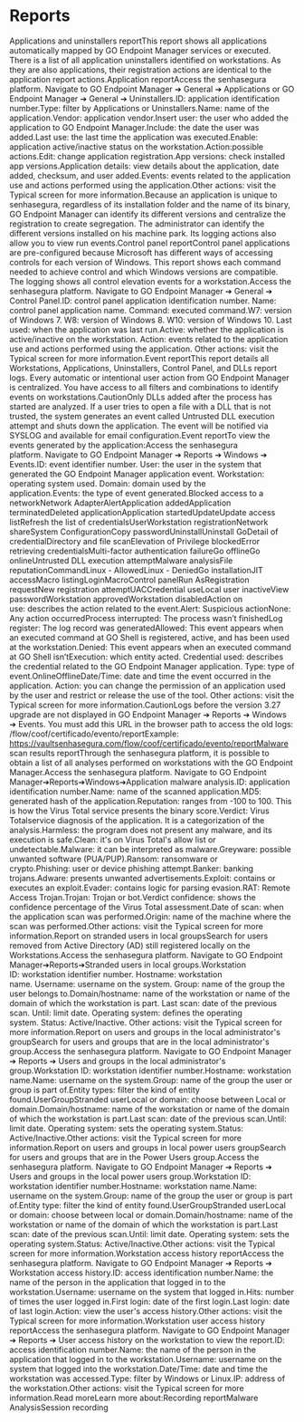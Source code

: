 # Reports 

Applications and uninstallers reportThis report shows all applications automatically mapped by GO Endpoint Manager services or executed. There is a list of all application uninstallers identified on workstations. As they are also applications, their registration actions are identical to the application report actions.Application reportAccess the senhasegura platform. Navigate to GO Endpoint Manager ➔ General ➔ Applications or GO Endpoint Manager ➔ General ➔ Uninstallers.ID: application identification number.Type: filter by Applications or Uninstallers.Name: name of the application.Vendor: application vendor.Insert user: the user who added the application to GO Endpoint Manager.Include: the date the user was added.Last use: the last time the application was executed.Enable: application active/inactive status on the workstation.Action:possible actions.Edit: change application registration.App versions: check installed app versions.Application details: view details about the application, date added, checksum, and user added.Events: events related to the application use and actions performed using the application.Other actions: visit the Typical screen for more information.Because an application is unique to senhasegura, regardless of its installation folder and the name of its binary, GO Endpoint Manager can identify its different versions and centralize the registration to create segregation. The administrator can identify the different versions installed on his machine park. Its logging actions also allow you to view run events.Control panel reportControl panel applications are pre-configured because Microsoft has different ways of accessing controls for each version of Windows. This report shows each command needed to achieve control and which Windows versions are compatible. The logging shows all control elevation events for a workstation.Access the senhasegura platform. Navigate to GO Endpoint Manager ➔ General ➔ Control Panel.ID: control panel application identification number. Name: control panel application name. Command: executed command.W7: version of Windows 7. W8: version of Windows 8. W10: version of Windows 10. Last used: when the application was last run.Active: whether the application is active/inactive on the workstation. Action: events related to the application use and actions performed using the application. Other actions: visit the Typical screen for more information.Event reportThis report details all Workstations, Applications, Uninstallers, Control Panel, and DLLs report logs. Every automatic or intentional user action from GO Endpoint Manager is centralized. You have access to all filters and combinations to identify events on workstations.CautionOnly DLLs added after the process has started are analyzed. If a user tries to open a file with a DLL that is not trusted, the system generates an event called Untrusted DLL execution attempt and shuts down the application. The event will be notified via SYSLOG and available for email configuration.Event reportTo view the events generated by the application:Access the senhasegura platform. Navigate to GO Endpoint Manager ➔ Reports ➔ Windows ➔ Events.ID: event identifier number. User: the user in the system that generated the GO Endpoint Manager application event. Workstation: operating system used. Domain: domain used by the application.Events: the type of event generated.Blocked access to a networkNetwork AdapterAlertApplication addedApplication terminatedDeleted applicationApplication startedUpdateUpdate access listRefresh the list of credentialsUserWorkstation registrationNetwork shareSystem ConfigurationCopy passwordUninstallUninstall GoDetail of credentialDirectory and file scanElevation of Privilege blockedError retrieving credentialsMulti-factor authentication failureGo offlineGo onlineUntrusted DLL execution attemptMalware analysisFile reputationCommandLinux - AllowedLinux - DeniedGo installationJIT accessMacro listingLoginMacroControl panelRun AsRegistration requestNew registration attemptUACCredential useLocal user inactiveView passwordWorkstation approvedWorkstation disabledAction on use: describes the action related to the event.Alert: Suspicious actionNone: Any action occurredProcess interrupted: The process wasn’t finishedLog register: The log record was generatedAllowed: This event appears when an executed command at GO Shell is registered, active, and has been used at the workstation.Denied: This event appears when an executed command at GO Shell isn’tExecution: which entity acted. Credential used: describes the credential related to the GO Endpoint Manager application. Type: type of event.OnlineOfflineDate/Time: date and time the event occurred in the application. Action: you can change the permission of an application used by the user and restrict or release the use of the tool. Other actions: visit the Typical screen for more information.CautionLogs before the version 3.27 upgrade are not displayed in GO Endpoint Manager ➔ Reports ➔ Windows ➔ Events. You must add this URL in the browser path to access the old logs: /flow/coof/certificado/evento/reportExample: https://vaultsenhasegura.com/flow/coof/certificado/evento/reportMalware scan results reportThrough the senhasegura platform, it is possible to obtain a list of all analyses performed on workstations with the GO Endpoint Manager.Access the senhasegura platform. Navigate to GO Endpoint Manager➔Reports➔Windows➔Application malware analysis.ID: application identification number.Name: name of the scanned application.MD5: generated hash of the application.Reputation: ranges from -100 to 100. This is how the Virus Total service presents the binary score.Verdict: Virus Totalservice diagnosis of the application. It is a categorization of the analysis.Harmless: the program does not present any malware, and its execution is safe.Clean: it's on Virus Total's allow list or undetectable.Malware: it can be interpreted as malware.Greyware: possible unwanted software (PUA/PUP).Ransom: ransomware or crypto.Phishing: user or device phishing attempt.Banker: banking trojans.Adware: presents unwanted advertisements.Exploit: contains or executes an exploit.Evader: contains logic for parsing evasion.RAT: Remote Access Trojan.Trojan: Trojan or bot.Verdict confidence: shows the confidence percentage of the Virus Total assessment.Date of scan: when the application scan was performed.Origin: name of the machine where the scan was performed.Other actions: visit the Typical screen for more information.Report on stranded users in local groupsSearch for users removed from Active Directory (AD) still registered locally on the Workstations.Access the senhasegura platform. Navigate to GO Endpoint Manager➔Reports➔Stranded users in local groups.Workstation ID: workstation identifier number. Hostname: workstation name. Username: username on the system. Group: name of the group the user belongs to.Domain/hostname: name of the workstation or name of the domain of which the workstation is part. Last scan: date of the previous scan. Until: limit date. Operating system: defines the operating system. Status: Active/Inactive. Other actions: visit the Typical screen for more information.Report on users and groups in the local administrator's groupSearch for users and groups that are in the local administrator's group.Access the senhasegura platform. Navigate to GO Endpoint Manager ➔ Reports ➔ Users and groups in the local administrator's group.Workstation ID: workstation identifier number.Hostname: workstation name.Name: username on the system.Group: name of the group the user or group is part of.Entity types: filter the kind of entity found.UserGroupStranded userLocal or domain: choose between Local or domain.Domain/hostname: name of the workstation or name of the domain of which the workstation is part.Last scan: date of the previous scan.Until: limit date. Operating system: sets the operating system.Status: Active/Inactive.Other actions: visit the Typical screen for more information.Report on users and groups in local power users groupSearch for users and groups that are in the Power Users group.Access the senhasegura platform. Navigate to GO Endpoint Manager ➔ Reports ➔ Users and groups in the local power users group.Workstation ID: workstation identifier number.Hostname: workstation name.Name: username on the system.Group: name of the group the user or group is part of.Entity type: filter the kind of entity found.UserGroupStranded userLocal or domain: choose between local or domain.Domain/hostname: name of the workstation or name of the domain of which the workstation is part.Last scan: date of the previous scan.Until: limit date. Operating system: sets the operating system.Status: Active/Inactive.Other actions: visit the Typical screen for more information.Workstation access history reportAccess the senhasegura platform. Navigate to GO Endpoint Manager ➔ Reports ➔ Workstation access history.ID: access identification number.Name: the name of the person in the application that logged in to the workstation.Username: username on the system that logged in.Hits: number of times the user logged in.First login: date of the first login.Last login: date of last login.Action: view the user's access history.Other actions: visit the Typical screen for more information.Workstation user access history reportAccess the senhasegura platform. Navigate to GO Endpoint Manager ➔ Reports ➔ User access history on the workstation to view the report.ID: access identification number.Name: the name of the person in the application that logged in to the workstation.Username: username on the system that logged into the workstation.Date/Time: date and time the workstation was accessed.Type: filter by Windows or Linux.IP: address of the workstation.Other actions: visit the Typical screen for more information.Read moreLearn more about:Recording reportMalware AnalysisSession recording